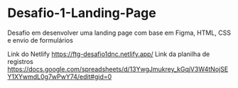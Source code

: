 # Desafio-1-Landing-Page
Desafio em desenvolver uma landing page com base em Figma, HTML, CSS e envio de formulários

Link do Netlify https://ftg-desafio1dnc.netlify.app/
Link da planilha de registros https://docs.google.com/spreadsheets/d/13YwgJmukrey_kGqjV3W4tNojSEY1XYwmdL0g7wPwY74/edit#gid=0
